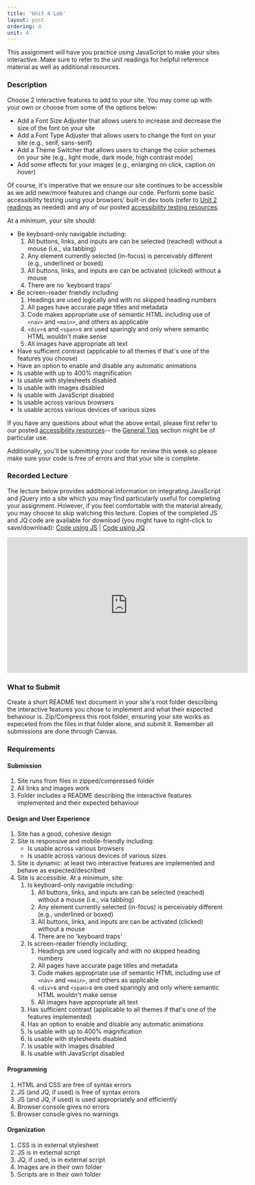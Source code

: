 ```yaml
---
title: 'Unit 4 Lab'
layout: post
ordering: 4
unit: 4
---
```


This assignment will have you practice using JavaScript to make your sites interactive. Make sure to refer to the unit readings for helpful reference material as well as additional resources. 

### Description
Choose 2 interactive features to add to your site. You may come up with your own or choose from some of the options below:
- Add a Font Size Adjuster that allows users to increase and decrease the size of the font on your site
- Add a Font Type Adjuster that allows users to change the font on your site (e.g., serif, sans-serif)
- Add a Theme Switcher that allows users to change the color schemes on your site (e.g., light mode, dark mode, high contrast mode)
- Add some effects for your images (e.g., enlarging on click, caption on hover)

Of course, it's imperative that we ensure our site continues to be accessible as we add new/more features and change our code. Perform some basic accessibility testing using your browsers' built-in dev tools (refer to [Unit 2 readings](/nu-web-dev/units/unit2/#developer-tools) as needed) and any of our posted [accessibility testing resources](/nu-web-dev/accessibility-resources#accessibility-testing). 

At a minimum, your site should:
- Be keyboard-only navigable including:
	1. All buttons, links, and inputs are can be selected (reached) without a mouse (i.e., via tabbing)
	1. Any element currently selected (in-focus) is perceivably different (e.g., underlined or boxed)
	1. All buttons, links, and inputs are can be activated (clicked) without a mouse
	1. There are no 'keyboard traps'
- Be screen-reader friendly including
	1. Headings are used logically and with no skipped heading numbers
	1. All pages have accurate page titles and metadata
 	1. Code makes appropriate use of semantic HTML including use of `<nav>` and `<main>`, and others as applicable
  	1. `<div>`s and `<span>`s are used sparingly and only where semantic HTML wouldn't make sense
	1. All images have appropriate alt text
- Have sufficient contrast (applicable to all themes if that's one of the features you choose)
- Have an option to enable and disable any automatic animations
- Is usable with up to 400% magnification
- Is usable with stylesheets disabled
- Is usable with images disabled
- Is usable with JavaScript disabled
- Is usable across various browsers
- Is usable across various devices of various sizes

If you have any questions about what the above entail, please first refer to our posted [accessibility resources](/nu-web-dev/accessibility-resources)-- the [General Tips](/nu-web-dev/accessibility-resources#general-tips) section might be of particular use.

Additionally, you'll be submitting your code for review this week so please make sure your code is free of errors and that your site is complete.

### Recorded Lecture
The lecture below provides additional information on integrating JavaScript and jQuery into a site which you may find particularly useful for completing your assignment. However, if you feel comfortable with the material already, you may choose to skip watching this lecture. Copies of the completed JS and JQ code are available for download (you might have to right-click to save/download): <a href="/nu-web-dev/assets/unit4-lab-demo-js.zip" download="unit4-lab-demo-js.zip">Code using JS</a> | <a href="/nu-web-dev/assets/unit4-lab-demo-jq.zip" download="unit4-lab-demo-jq.zip">Code using JQ</a> .

<iframe width="560" height="315" src="https://www.youtube.com/embed/orYjHLz0zJs?si=dvK0lYYt2j4gsGRa" title="YouTube video player" frameborder="0" allow="accelerometer; autoplay; clipboard-write; encrypted-media; gyroscope; picture-in-picture; web-share" referrerpolicy="strict-origin-when-cross-origin" allowfullscreen></iframe>

### What to Submit
Create a short README text document in your site's root folder describing the interactive features you chose to implement and what their expected behaviour is. Zip/Compress this root folder, ensuring your site works as expeceted from the files in that folder alone, and submit it. Remember all submissions are done through Canvas. 

### Requirements
#### Submission
1. Site runs from files in zipped/compressed folder
1. All links and images work
1. Folder includes a README describing the interactive features implemented and their expected behaviour

#### Design and User Experience
1. Site has a good, cohesive design
1. Site is responsive and mobile-friendly including:
	- Is usable across various browsers
	- Is usable across various devices of various sizes
1. Site is dynamic: at least two interactive features are implemented and behave as expected/described
1. Site is accessible. At a minimum, site:
	1. Is keyboard-only navigable including:
		1. All buttons, links, and inputs are can be selected (reached) without a mouse (i.e., via tabbing)
		1. Any element currently selected (in-focus) is perceivably different (e.g., underlined or boxed)
		1. All buttons, links, and inputs are can be activated (clicked) without a mouse
		1. There are no 'keyboard traps'
	1. Is screen-reader friendly including:
		1. Headings are used logically and with no skipped heading numbers
		1. All pages have accurate page titles and metadata
  		1. Code makes appropriate use of semantic HTML including use of `<nav>` and `<main>`, and others as applicable
  		1. `<div>`s and `<span>`s are used sparingly and only where semantic HTML wouldn't make sense
		1. All images have appropriate alt text
	1. Has sufficient contrast (applicable to all themes if that's one of the features implemented)
	1. Has an option to enable and disable any automatic animations
	1. Is usable with up to 400% magnification
	1. Is usable with stylesheets disabled
	1. Is usable with images disabled
	1. Is usable with JavaScript disabled

#### Programming
1. HTML and CSS are free of syntax errors
1. JS (and JQ, if used) is free of syntax errors
1. JS (and JQ, if used) is used appropriately and efficiently
1. Browser console gives no errors
1. Browser console gives no warnings

#### Organization
1. CSS is in external stylesheet
1. JS is in external script
1. JQ, if used, is in external script 
1. Images are in their own folder
1. Scripts are in their own folder
